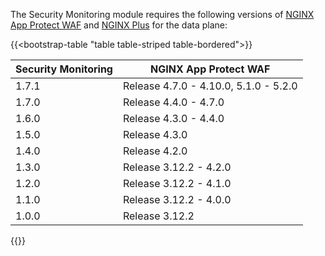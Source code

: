 The Security Monitoring module requires the following versions of [NGINX App Protect WAF](https://docs.nginx.com/nginx-app-protect/) and [NGINX Plus](https://docs.nginx.com/nginx/) for the data plane:

{{<bootstrap-table "table table-striped table-bordered">}}

| Security Monitoring | NGINX App Protect WAF                 |
|---------------------|---------------------------------------|
| 1.7.1               | Release 4.7.0 - 4.10.0, 5.1.0 - 5.2.0 |
| 1.7.0               | Release 4.4.0 - 4.7.0                 |
| 1.6.0               | Release 4.3.0 - 4.4.0                 |
| 1.5.0               | Release 4.3.0                         |
| 1.4.0               | Release 4.2.0                         |
| 1.3.0               | Release 3.12.2 - 4.2.0                |
| 1.2.0               | Release 3.12.2 - 4.1.0                |
| 1.1.0               | Release 3.12.2 - 4.0.0                |
| 1.0.0               | Release 3.12.2                        |

{{</bootstrap-table>}}

<!-- Do not remove. Keep this code at the bottom of the include -->
<!-- DOCS-1073 -->
